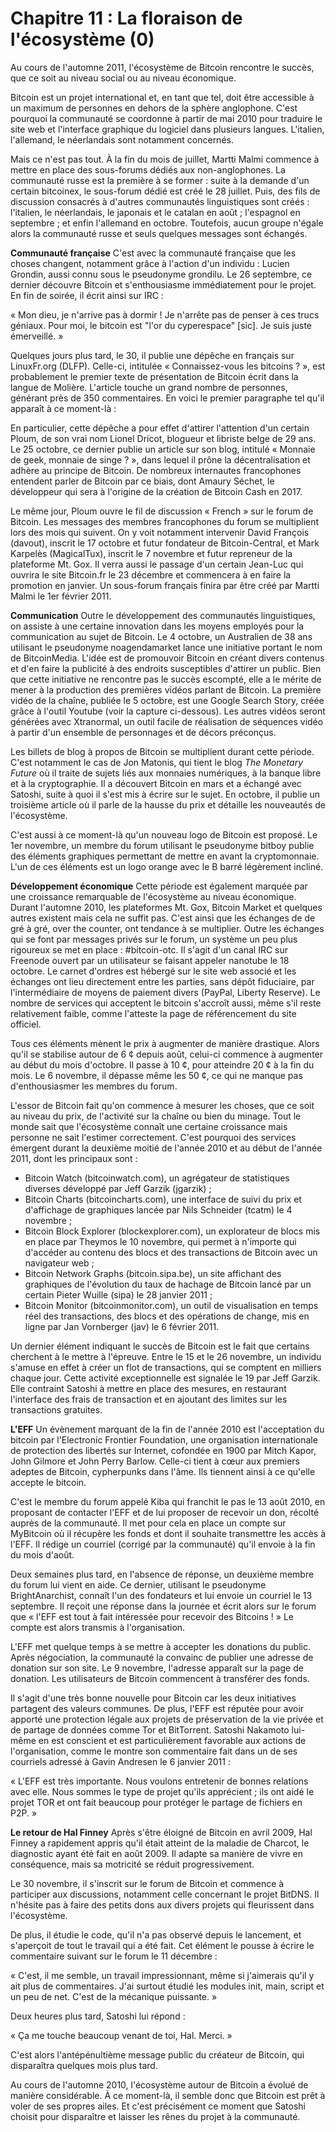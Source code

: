 # Chapitre 11 : La floraison de l'écosystème (0)

Au cours de l'automne 2011, l'écosystème de Bitcoin rencontre le succès, que ce soit au niveau social ou au niveau économique.

Bitcoin est un projet international et, en tant que tel, doit être accessible à un maximum de personnes en dehors de la sphère anglophone. C'est pourquoi la communauté se coordonne à partir de mai 2010 pour traduire le site web et l'interface graphique du logiciel dans plusieurs langues. L'italien, l'allemand, le néerlandais sont notamment concernés.

Mais ce n'est pas tout. À la fin du mois de juillet, Martti Malmi commence à mettre en place des sous-forums dédiés aux non-anglophones. La communauté russe est la première à se former : suite à la demande d'un certain bitcoinex, le sous-forum dédié est créé le 28 juillet. Puis, des fils de discussion consacrés à d'autres communautés linguistiques sont créés : l'italien, le néerlandais, le japonais et le catalan en août ; l'espagnol en septembre ; et enfin l'allemand en octobre. Toutefois, aucun groupe n'égale alors la communauté russe et seuls quelques messages sont échangés.

**Communauté française** C'est avec la communauté française que les choses changent, notamment grâce à l'action d'un individu : Lucien Grondin, aussi connu sous le pseudonyme grondilu. Le 26 septembre, ce dernier découvre Bitcoin et s'enthousiasme immédiatement pour le projet. En fin de soirée, il écrit ainsi sur IRC :

« Mon dieu, je n'arrive pas à dormir ! Je n'arrête pas de penser à ces trucs géniaux. Pour moi, le bitcoin est "l'or du cyperespace" [sic]. Je suis juste émerveillé. »

Quelques jours plus tard, le 30, il publie une dépêche en français sur LinuxFr.org (DLFP). Celle-ci, intitulée « Connaissez-vous les bitcoins ? », est probablement le premier texte de présentation de Bitcoin écrit dans la langue de Molière. L'article touche un grand nombre de personnes, générant près de 350 commentaires. En voici le premier paragraphe tel qu'il apparaît à ce moment-là :

En particulier, cette dépêche a pour effet d'attirer l'attention d'un certain Ploum, de son vrai nom Lionel Dricot, blogueur et libriste belge de 29 ans. Le 25 octobre, ce dernier publie un article sur son blog, intitulé « Monnaie de geek, monnaie de singe ? », dans lequel il prône la décentralisation et adhère au principe de Bitcoin. De nombreux internautes francophones entendent parler de Bitcoin par ce biais, dont Amaury Séchet, le développeur qui sera à l'origine de la création de Bitcoin Cash en 2017.

Le même jour, Ploum ouvre le fil de discussion « French » sur le forum de Bitcoin. Les messages des membres francophones du forum se multiplient lors des mois qui suivent. On y voit notamment intervenir David François (davout), inscrit le 17 octobre et futur fondateur de Bitcoin-Central, et Mark Karpelès (MagicalTux), inscrit le 7 novembre et futur repreneur de la plateforme Mt. Gox. Il verra aussi le passage d'un certain Jean-Luc qui ouvrira le site Bitcoin.fr le 23 décembre et commencera à en faire la promotion en janvier. Un sous-forum français finira par être créé par Martti Malmi le 1er février 2011.

**Communication** Outre le développement des communautés linguistiques, on assiste à une certaine innovation dans les moyens employés pour la communication au sujet de Bitcoin. Le 4 octobre, un Australien de 38 ans utilisant le pseudonyme noagendamarket lance une initiative portant le nom de BitcoinMedia. L'idée est de promouvoir Bitcoin en créant divers contenus et d'en faire la publicité à des endroits susceptibles d'attirer un public. Bien que cette initiative ne rencontre pas le succès escompté, elle a le mérite de mener à la production des premières vidéos parlant de Bitcoin. La première vidéo de la chaîne, publiée le 5 octobre, est une Google Search Story, créée grâce à l'outil Youtube (voir la capture ci-dessous). Les autres vidéos seront générées avec Xtranormal, un outil facile de réalisation de séquences vidéo à partir d'un ensemble de personnages et de décors préconçus.

Les billets de blog à propos de Bitcoin se multiplient durant cette période. C'est notamment le cas de Jon Matonis, qui tient le blog *The Monetary Future* où il traite de sujets liés aux monnaies numériques, à la banque libre et à la cryptographie. Il a découvert Bitcoin en mars et a échangé avec Satoshi, suite à quoi il s'est mis à écrire sur le sujet. En octobre, il publie un troisième article où il parle de la hausse du prix et détaille les nouveautés de l'écosystème.

C'est aussi à ce moment-là qu'un nouveau logo de Bitcoin est proposé. Le 1er novembre, un membre du forum utilisant le pseudonyme bitboy publie des éléments graphiques permettant de mettre en avant la cryptomonnaie. L'un de ces éléments est un logo orange avec le B barré légèrement incliné.

**Développement économique** Cette période est également marquée par une croissance remarquable de l'écosystème au niveau économique. Durant l'automne 2010, les plateformes Mt. Gox, Bitcoin Market et quelques autres existent mais cela ne suffit pas. C'est ainsi que les échanges de de gré à gré, over the counter, ont tendance à se multiplier. Outre les échanges qui se font par messages privés sur le forum, un système un peu plus rigoureux se met en place : #bitcoin-otc. Il s'agit d'un canal IRC sur Freenode ouvert par un utilisateur se faisant appeler nanotube le 18 octobre. Le carnet d'ordres est hébergé sur le site web associé et les échanges ont lieu directement entre les parties, sans dépôt fiduciaire, par l'intermédiaire de moyens de paiement divers (PayPal, Liberty Reserve). Le nombre de services qui acceptent le bitcoin s'accroît aussi, même s'il reste relativement faible, comme l'atteste la page de référencement du site officiel.

Tous ces éléments mènent le prix à augmenter de manière drastique. Alors qu'il se stabilise autour de 6 ¢ depuis août, celui-ci commence à augmenter au début du mois d'octobre. Il passe à 10 ¢, pour atteindre 20 ¢ à la fin du mois. Le 6 novembre, il dépasse même les 50 ¢, ce qui ne manque pas d'enthousiasmer les membres du forum.

L'essor de Bitcoin fait qu'on commence à mesurer les choses, que ce soit au niveau du prix, de l'activité sur la chaîne ou bien du minage. Tout le monde sait que l'écosystème connaît une certaine croissance mais personne ne sait l'estimer correctement. C'est pourquoi des services émergent durant la deuxième moitié de l'année 2010 et au début de l'année 2011, dont les principaux sont :

- Bitcoin Watch (bitcoinwatch.com), un agrégateur de statistiques diverses développé par Jeff Garzik (jgarzik) ;
- Bitcoin Charts (bitcoincharts.com), une interface de suivi du prix et d'affichage de graphiques lancée par Nils Schneider (tcatm) le 4 novembre ;
- Bitcoin Block Explorer (blockexplorer.com), un explorateur de blocs mis en place par Theymos le 10 novembre, qui permet à n'importe qui d'accéder au contenu des blocs et des transactions de Bitcoin avec un navigateur web ;
- Bitcoin Network Graphs (bitcoin.sipa.be), un site affichant des graphiques de l'évolution du taux de hachage de Bitcoin lancé par un certain Pieter Wuille (sipa) le 28 janvier 2011 ;
- Bitcoin Monitor (bitcoinmonitor.com), un outil de visualisation en temps réel des transactions, des blocs et des opérations de change, mis en ligne par Jan Vornberger (jav) le 6 février 2011.

Un dernier élément indiquant le succès de Bitcoin est le fait que certains cherchent à le mettre à l'épreuve. Entre le 15 et le 26 novembre, un individu s'amuse en effet à créer un flot de transactions, qui se comptent en milliers chaque jour. Cette activité exceptionnelle est signalée le 19 par Jeff Garzik. Elle contraint Satoshi à mettre en place des mesures, en restaurant l'interface des frais de transaction et en ajoutant des limites sur les transactions gratuites.

**L'EFF** Un évènement marquant de la fin de l'année 2010 est l'acceptation du bitcoin par l'Electronic Frontier Foundation, une organisation internationale de protection des libertés sur Internet, cofondée en 1900 par Mitch Kapor, John Gilmore et John Perry Barlow. Celle-ci tient à cœur aux premiers adeptes de Bitcoin, cypherpunks dans l'âme. Ils tiennent ainsi à ce qu'elle accepte le bitcoin.

C'est le membre du forum appelé Kiba qui franchit le pas le 13 août 2010, en proposant de contacter l'EFF et de lui proposer de recevoir un don, récolté auprès de la communauté. Il met pour cela en place un compte sur MyBitcoin où il récupère les fonds et dont il souhaite transmettre les accès à l'EFF. Il rédige un courriel (corrigé par la communauté) qu'il envoie à la fin du mois d'août.

Deux semaines plus tard, en l'absence de réponse, un deuxième membre du forum lui vient en aide. Ce dernier, utilisant le pseudonyme BrightAnarchist, connaît l'un des fondateurs et lui envoie un courriel le 13 septembre. Il reçoit une réponse dans la journée et écrit alors sur le forum que « l'EFF est tout à fait intéressée pour recevoir des Bitcoins ! » Le compte est alors transmis à l'organisation.

L'EFF met quelque temps à se mettre à accepter les donations du public. Après négociation, la communauté la convainc de publier une adresse de donation sur son site. Le 9 novembre, l'adresse apparaît sur la page de donation. Les utilisateurs de Bitcoin commencent à transférer des fonds.

Il s'agit d'une très bonne nouvelle pour Bitcoin car les deux initiatives partagent des valeurs communes. De plus, l'EFF est réputée pour avoir apporté une protection légale aux projets de préservation de la vie privée et de partage de données comme Tor et BitTorrent. Satoshi Nakamoto lui-même en est conscient et est particulièrement favorable aux actions de l'organisation, comme le montre son commentaire fait dans un de ses courriels adressé à Gavin Andresen le 6 janvier 2011 :

« L'EFF est très importante.  Nous voulons entretenir de bonnes relations avec elle.  Nous sommes le type de projet qu'ils apprécient ; ils ont aidé le projet TOR et ont fait beaucoup pour protéger le partage de fichiers en P2P. »

**Le retour de Hal Finney** Après s'être éloigné de Bitcoin en avril 2009, Hal Finney a rapidement appris qu'il était atteint de la maladie de Charcot, le diagnostic ayant été fait en août 2009. Il adapte sa manière de vivre en conséquence, mais sa motricité se réduit progressivement.

Le 30 novembre, il s'inscrit sur le forum de Bitcoin et commence à participer aux discussions, notamment celle concernant le projet BitDNS. Il n'hésite pas à faire des petits dons aux divers projets qui fleurissent dans l'écosystème.

De plus, il étudie le code, qu'il n'a pas observé depuis le lancement, et s'aperçoit de tout le travail qui a été fait. Cet élément le pousse à écrire le commentaire suivant sur le forum le 11 décembre :

« C'est, il me semble, un travail impressionnant, même si j'aimerais qu'il y ait plus de commentaires. J'ai surtout étudié les modules init, main, script et un peu de net. C'est de la mécanique puissante. »

Deux heures plus tard, Satoshi lui répond :

« Ça me touche beaucoup venant de toi, Hal.  Merci. »

C'est alors l'antépénultième message public du créateur de Bitcoin, qui disparaîtra quelques mois plus tard.

Au cours de l'automne 2010, l'écosystème autour de Bitcoin a évolué de manière considérable. À ce moment-là, il semble donc que Bitcoin est prêt à voler de ses propres ailes. Et c'est précisément ce moment que Satoshi choisit pour disparaître et laisser les rênes du projet à la communauté.
